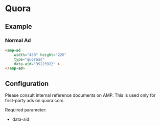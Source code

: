 <!---
Copyright 2018 The AMP HTML Authors. All Rights Reserved.

Licensed under the Apache License, Version 2.0 (the "License");
you may not use this file except in compliance with the License.
You may obtain a copy of the License at

      http://www.apache.org/licenses/LICENSE-2.0

Unless required by applicable law or agreed to in writing, software
distributed under the License is distributed on an "AS-IS" BASIS,
WITHOUT WARRANTIES OR CONDITIONS OF ANY KIND, either express or implied.
See the License for the specific language governing permissions and
limitations under the License.
-->

# Quora

## Example

### Normal Ad

```html
<amp-ad
    width="450" height="220"
    type="quoraad"
    data-aid="39223922" >
</amp-ad>
```

## Configuration

Please consult internal reference documents on AMP. This is used only for first-party ads on quora.com.

Required parameter:

- data-aid